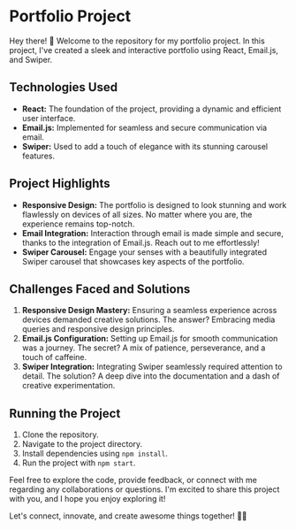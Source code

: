 # Portfolio Project

Hey there! 👋 Welcome to the repository for my portfolio project. In this project, I've created a sleek and interactive portfolio using React, Email.js, and Swiper.

## Technologies Used
- **React:** The foundation of the project, providing a dynamic and efficient user interface.
- **Email.js:** Implemented for seamless and secure communication via email.
- **Swiper:** Used to add a touch of elegance with its stunning carousel features.

## Project Highlights
- **Responsive Design:** The portfolio is designed to look stunning and work flawlessly on devices of all sizes. No matter where you are, the experience remains top-notch.
- **Email Integration:** Interaction through email is made simple and secure, thanks to the integration of Email.js. Reach out to me effortlessly!
- **Swiper Carousel:** Engage your senses with a beautifully integrated Swiper carousel that showcases key aspects of the portfolio.

## Challenges Faced and Solutions
1. **Responsive Design Mastery:** Ensuring a seamless experience across devices demanded creative solutions. The answer? Embracing media queries and responsive design principles.
2. **Email.js Configuration:** Setting up Email.js for smooth communication was a journey. The secret? A mix of patience, perseverance, and a touch of caffeine.
3. **Swiper Integration:** Integrating Swiper seamlessly required attention to detail. The solution? A deep dive into the documentation and a dash of creative experimentation.

## Running the Project
1. Clone the repository.
2. Navigate to the project directory.
3. Install dependencies using `npm install`.
4. Run the project with `npm start`.

Feel free to explore the code, provide feedback, or connect with me regarding any collaborations or questions. I'm excited to share this project with you, and I hope you enjoy exploring it!

Let's connect, innovate, and create awesome things together! 🚀✨
